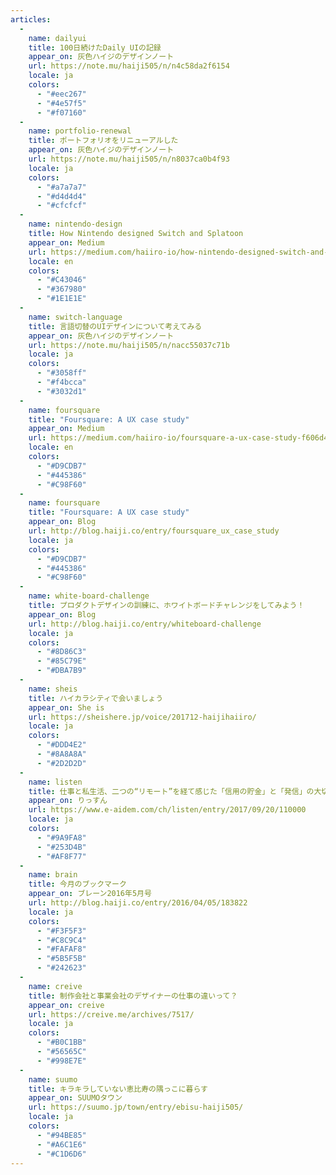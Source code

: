 ```yaml
---
articles:
  -
    name: dailyui
    title: 100日続けたDaily UIの記録
    appear_on: 灰色ハイジのデザインノート
    url: https://note.mu/haiji505/n/n4c58da2f6154
    locale: ja
    colors:
      - "#eec267"
      - "#4e57f5"
      - "#f07160"
  -
    name: portfolio-renewal
    title: ポートフォリオをリニューアルした
    appear_on: 灰色ハイジのデザインノート
    url: https://note.mu/haiji505/n/n8037ca0b4f93
    locale: ja
    colors:
      - "#a7a7a7"
      - "#d4d4d4"
      - "#cfcfcf"
  -
    name: nintendo-design
    title: How Nintendo designed Switch and Splatoon
    appear_on: Medium
    url: https://medium.com/haiiro-io/how-nintendo-designed-switch-and-splatoon-d1a14b9cc2de
    locale: en
    colors:
      - "#C43046"
      - "#367980"
      - "#1E1E1E"
  -
    name: switch-language
    title: 言語切替のUIデザインについて考えてみる
    appear_on: 灰色ハイジのデザインノート
    url: https://note.mu/haiji505/n/nacc55037c71b
    locale: ja
    colors:
      - "#3058ff"
      - "#f4bcca"
      - "#3032d1"
  -
    name: foursquare
    title: "Foursquare: A UX case study"
    appear_on: Medium
    url: https://medium.com/haiiro-io/foursquare-a-ux-case-study-f606d4757d9b
    locale: en
    colors:
      - "#D9CDB7"
      - "#445386"
      - "#C98F60"
  -
    name: foursquare
    title: "Foursquare: A UX case study"
    appear_on: Blog
    url: http://blog.haiji.co/entry/foursquare_ux_case_study
    locale: ja
    colors:
      - "#D9CDB7"
      - "#445386"
      - "#C98F60"
  -
    name: white-board-challenge
    title: プロダクトデザインの訓練に、ホワイトボードチャレンジをしてみよう！
    appear_on: Blog
    url: http://blog.haiji.co/entry/whiteboard-challenge
    locale: ja
    colors:
      - "#8D86C3"
      - "#85C79E"
      - "#DBA7B9"
  -
    name: sheis
    title: ハイカラシティで会いましょう
    appear_on: She is
    url: https://sheishere.jp/voice/201712-haijihaiiro/
    locale: ja
    colors:
      - "#DDD4E2"
      - "#8A8A8A"
      - "#2D2D2D"
  -
    name: listen
    title: 仕事と私生活、二つの“リモート”を経て感じた「信用の貯金」と「発信」の大切さ
    appear_on: りっすん
    url: https://www.e-aidem.com/ch/listen/entry/2017/09/20/110000
    locale: ja
    colors:
      - "#9A9FA8"
      - "#253D4B"
      - "#AF8F77"
  -
    name: brain
    title: 今月のブックマーク
    appear_on: ブレーン2016年5月号
    url: http://blog.haiji.co/entry/2016/04/05/183822
    locale: ja
    colors:
      - "#F3F5F3"
      - "#C8C9C4"
      - "#FAFAF8"
      - "#5B5F5B"
      - "#242623"
  -
    name: creive
    title: 制作会社と事業会社のデザイナーの仕事の違いって？
    appear_on: creive
    url: https://creive.me/archives/7517/
    locale: ja
    colors:
      - "#B0C1BB"
      - "#56565C"
      - "#998E7E"
  -
    name: suumo
    title: キラキラしていない恵比寿の隅っこに暮らす
    appear_on: SUUMOタウン
    url: https://suumo.jp/town/entry/ebisu-haiji505/
    locale: ja
    colors:
      - "#94BE85"
      - "#A6C1E6"
      - "#C1D6D6"
---
```

